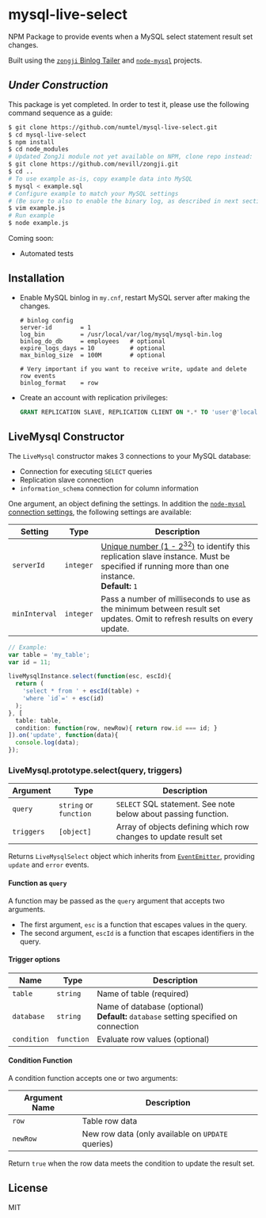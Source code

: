 # mysql-live-select

NPM Package to provide events when a MySQL select statement result set changes.

Built using the [`zongji` Binlog Tailer](https://github.com/nevill/zongji) and [`node-mysql`](https://github.com/felixge/node-mysql) projects.

## *Under Construction*

This package is yet completed. In order to test it, please use the following command sequence as a guide:

```bash
$ git clone https://github.com/numtel/mysql-live-select.git
$ cd mysql-live-select
$ npm install
$ cd node_modules
# Updated ZongJi module not yet available on NPM, clone repo instead:
$ git clone https://github.com/nevill/zongji.git
$ cd ..
# To use example as-is, copy example data into MySQL
$ mysql < example.sql
# Configure example to match your MySQL settings
# (Be sure to also to enable the binary log, as described in next section)
$ vim example.js
# Run example
$ node example.js
```

Coming soon:

* Automated tests

## Installation

* Enable MySQL binlog in `my.cnf`, restart MySQL server after making the changes.

  ```
  # binlog config
  server-id        = 1
  log_bin          = /usr/local/var/log/mysql/mysql-bin.log
  binlog_do_db     = employees   # optional
  expire_logs_days = 10          # optional
  max_binlog_size  = 100M        # optional

  # Very important if you want to receive write, update and delete row events
  binlog_format    = row
  ```
* Create an account with replication privileges:

  ```sql
  GRANT REPLICATION SLAVE, REPLICATION CLIENT ON *.* TO 'user'@'localhost'
  ```

## LiveMysql Constructor

The `LiveMysql` constructor makes 3 connections to your MySQL database:

* Connection for executing `SELECT` queries
* Replication slave connection
* `information_schema` connection for column information

One argument, an object defining the settings. In addition the [`node-mysql` connection settings](#...), the following settings are available:

Setting | Type | Description
--------|------|------------------------------
`serverId`  | `integer` | [Unique number (1 - 2<sup>32</sup>)](http://dev.mysql.com/doc/refman/5.0/en/replication-options.html#option_mysqld_server-id) to identify this replication slave instance. Must be specified if running more than one instance.<br>**Default:** `1`
`minInterval` | `integer` | Pass a number of milliseconds to use as the minimum between result set updates. Omit to refresh results on every update.

```javascript
// Example:
var table = 'my_table';
var id = 11;

liveMysqlInstance.select(function(esc, escId){
  return (
    'select * from ' + escId(table) +
    'where `id`=' + esc(id)
  );
}, [
  table: table,
  condition: function(row, newRow){ return row.id === id; }
]).on('update', function(data){
  console.log(data);
});
```


### LiveMysql.prototype.select(query, triggers)

Argument | Type | Description
---------|------|----------------------------------
`query`  | `string` or `function` | `SELECT` SQL statement. See note below about passing function.
`triggers` | `[object]` | Array of objects defining which row changes to update result set

Returns `LiveMysqlSelect` object which inherits from [`EventEmitter`](http://nodejs.org/api/events.html), providing `update` and `error` events.

#### Function as `query`

A function may be passed as the `query` argument that accepts two arguments.

* The first argument, `esc` is a function that escapes values in the query.
* The second argument, `escId` is a function that escapes identifiers in the query.

#### Trigger options

Name | Type | Description
-----|------|------------------------------
`table` | `string` | Name of table (required)
`database` | `string` | Name of database (optional)<br>**Default:** `database` setting specified on connection
`condition` | `function` | Evaluate row values (optional)

#### Condition Function

A condition function accepts one or two arguments:

Argument Name | Description
--------------|-----------------------------
`row`         | Table row data
`newRow`      | New row data (only available on `UPDATE` queries)

Return `true` when the row data meets the condition to update the result set.

## License

MIT
